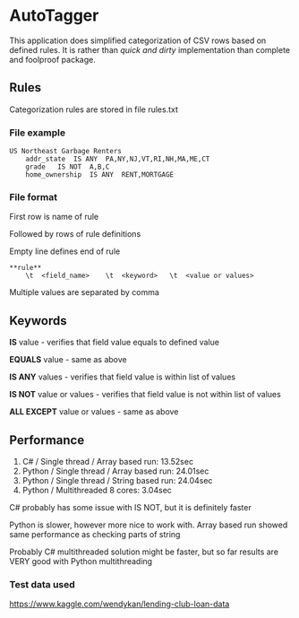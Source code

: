# AutoTagger
This application does simplified categorization of CSV rows based on defined rules.
It is rather than *quick and dirty* implementation than complete and foolproof package. 

## Rules
Categorization rules are stored in file rules.txt

### File example
```
US Northeast Garbage Renters
	addr_state	IS ANY	PA,NY,NJ,VT,RI,NH,MA,ME,CT
	grade	IS NOT	A,B,C
	home_ownership	IS ANY	RENT,MORTGAGE
```

### File format

First row is name of rule

Followed by rows of rule definitions

Empty line defines end of rule

```
**rule**
	\t	<field_name>	\t	<keyword>	\t	<value or values>

```
Multiple values are separated by comma

## Keywords

**IS** value - verifies that field value equals to defined value

**EQUALS** value - same as above

**IS ANY** values - verifies that field value is within list of values

**IS NOT** value or values - verifies that field value is not within list of values

**ALL EXCEPT** value or values - same as above

## Performance

1. C# / Single thread / Array based run: 13.52sec
2. Python / Single thread / Array based run: 24.01sec
3. Python / Single thread / String based run: 24.04sec
4. Python / Multithreaded 8 cores: 3.04sec

C# probably has some issue with IS NOT, but it is definitely faster

Python is slower, however more nice to work with. Array based run showed same performance as checking parts of string

Probably C# multithreaded solution might be faster, but so far results are VERY good with Python multithreading

### Test data used

https://www.kaggle.com/wendykan/lending-club-loan-data

